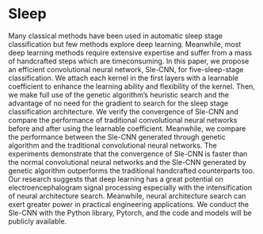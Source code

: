 # Sleep
Many classical methods have been used in automatic sleep stage classification but few methods explore deep learning. Meanwhile, most deep learning methods require extensive expertise and suffer from a mass of handcrafted steps which are timeconsuming. In this paper, we propose an efficient convolutional neural network, Sle-CNN, for five-sleep-stage classification. We attach each kernel in the first layers with a learnable coefficient to enhance the learning ability and flexibility of the kernel. Then, we make full use of the genetic algorithm’s heuristic search and the advantage of no need for the gradient to search for the sleep stage classification architecture. We verify the convergence of Sle-CNN and compare the performance of traditional convolutional neural networks before and after using the learnable coefficient. Meanwhile, we compare the performance between the Sle-CNN generated through genetic algorithm and the traditional convolutional neural networks. The experiments demonstrate that the convergence of Sle-CNN is faster than the normal convolutional neural networks and the Sle-CNN generated by genetic algorithm outperforms the traditional handcrafted counterparts too. Our research suggests that deep learning has a great potential on electroencephalogram signal processing especially with the intensification of neural architecture search. Meanwhile, neural architecture search can exert greater power in practical engineering applications. We conduct the Sle-CNN with the Python library, Pytorch, and the code and models will be publicly available.
